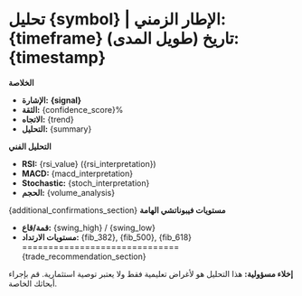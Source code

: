 **تحليل {symbol} | الإطار الزمني: {timeframe} (طويل المدى)**
**تاريخ:** {timestamp}
==============================
**الخلاصة**
*   **الإشارة:** **{signal}**
*   **الثقة:** {confidence_score}%
*   **الاتجاه:** {trend}
*   **التحليل:** {summary}

**التحليل الفني**
*   **RSI:** {rsi_value} ({rsi_interpretation})
*   **MACD:** {macd_interpretation}
*   **Stochastic:** {stoch_interpretation}
*   **الحجم:** {volume_analysis}

{additional_confirmations_section}
**مستويات فيبوناتشي الهامة**
*   **قمة/قاع:** {swing_high} / {swing_low}
*   **مستويات الارتداد:** {fib_382}, {fib_500}, {fib_618}
==============================
{trade_recommendation_section}

**إخلاء مسؤولية:** هذا التحليل هو لأغراض تعليمية فقط ولا يعتبر توصية استثمارية. قم بإجراء أبحاثك الخاصة.